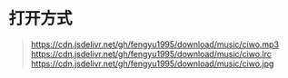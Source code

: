# 打开方式

> https://cdn.jsdelivr.net/gh/fengyu1995/download/music/ciwo.mp3
> https://cdn.jsdelivr.net/gh/fengyu1995/download/music/ciwo.lrc
> https://cdn.jsdelivr.net/gh/fengyu1995/download/music/ciwo.jpg
